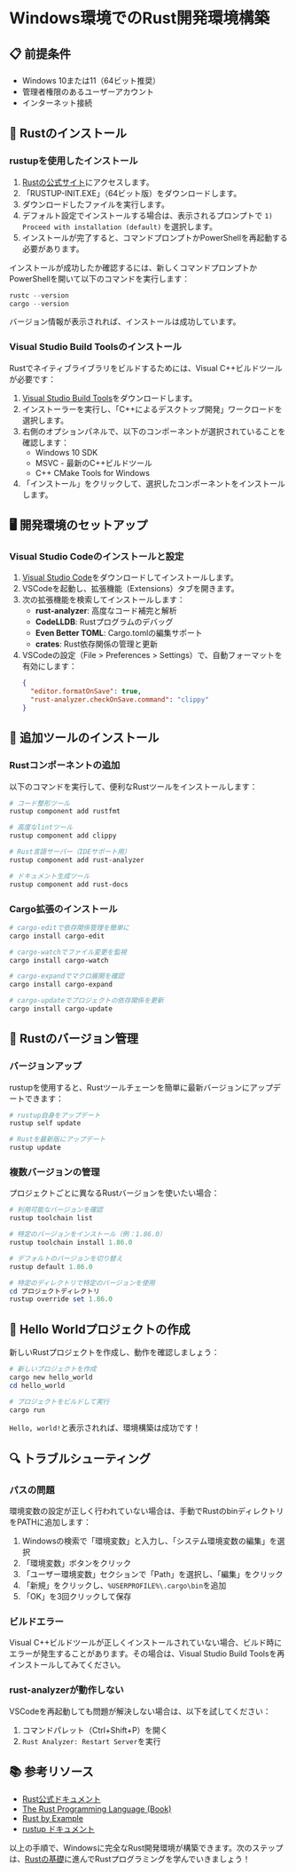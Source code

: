 # Windows環境でのRust開発環境構築

## 📋 前提条件
- Windows 10または11（64ビット推奨）
- 管理者権限のあるユーザーアカウント
- インターネット接続

## 🚀 Rustのインストール

### rustupを使用したインストール

1. [Rustの公式サイト](https://www.rust-lang.org/tools/install)にアクセスします。
2. 「RUSTUP-INIT.EXE」（64ビット版）をダウンロードします。
3. ダウンロードしたファイルを実行します。
4. デフォルト設定でインストールする場合は、表示されるプロンプトで `1) Proceed with installation (default)` を選択します。
5. インストールが完了すると、コマンドプロンプトかPowerShellを再起動する必要があります。

インストールが成功したか確認するには、新しくコマンドプロンプトかPowerShellを開いて以下のコマンドを実行します：

```powershell
rustc --version
cargo --version
```

バージョン情報が表示されれば、インストールは成功しています。

### Visual Studio Build Toolsのインストール

Rustでネイティブライブラリをビルドするためには、Visual C++ビルドツールが必要です：

1. [Visual Studio Build Tools](https://visualstudio.microsoft.com/visual-cpp-build-tools/)をダウンロードします。
2. インストーラーを実行し、「C++によるデスクトップ開発」ワークロードを選択します。
3. 右側のオプションパネルで、以下のコンポーネントが選択されていることを確認します：
   - Windows 10 SDK
   - MSVC - 最新のC++ビルドツール
   - C++ CMake Tools for Windows
4. 「インストール」をクリックして、選択したコンポーネントをインストールします。

## 🖥️ 開発環境のセットアップ

### Visual Studio Codeのインストールと設定

1. [Visual Studio Code](https://code.visualstudio.com/)をダウンロードしてインストールします。
2. VSCodeを起動し、拡張機能（Extensions）タブを開きます。
3. 次の拡張機能を検索してインストールします：
   - **rust-analyzer**: 高度なコード補完と解析
   - **CodeLLDB**: Rustプログラムのデバッグ
   - **Even Better TOML**: Cargo.tomlの編集サポート
   - **crates**: Rust依存関係の管理と更新
4. VSCodeの設定（File > Preferences > Settings）で、自動フォーマットを有効にします：
   ```json
   {
     "editor.formatOnSave": true,
     "rust-analyzer.checkOnSave.command": "clippy"
   }
   ```

## 🔧 追加ツールのインストール

### Rustコンポーネントの追加

以下のコマンドを実行して、便利なRustツールをインストールします：

```powershell
# コード整形ツール
rustup component add rustfmt

# 高度なlintツール
rustup component add clippy

# Rust言語サーバー（IDEサポート用）
rustup component add rust-analyzer

# ドキュメント生成ツール
rustup component add rust-docs
```

### Cargo拡張のインストール

```powershell
# cargo-editで依存関係管理を簡単に
cargo install cargo-edit

# cargo-watchでファイル変更を監視
cargo install cargo-watch

# cargo-expandでマクロ展開を確認
cargo install cargo-expand

# cargo-updateでプロジェクトの依存関係を更新
cargo install cargo-update
```

## 📱 Rustのバージョン管理

### バージョンアップ

rustupを使用すると、Rustツールチェーンを簡単に最新バージョンにアップデートできます：

```powershell
# rustup自身をアップデート
rustup self update

# Rustを最新版にアップデート
rustup update
```

### 複数バージョンの管理

プロジェクトごとに異なるRustバージョンを使いたい場合：

```powershell
# 利用可能なバージョンを確認
rustup toolchain list

# 特定のバージョンをインストール（例：1.86.0）
rustup toolchain install 1.86.0

# デフォルトのバージョンを切り替え
rustup default 1.86.0

# 特定のディレクトリで特定のバージョンを使用
cd プロジェクトディレクトリ
rustup override set 1.86.0
```

## 🚀 Hello Worldプロジェクトの作成

新しいRustプロジェクトを作成し、動作を確認しましょう：

```powershell
# 新しいプロジェクトを作成
cargo new hello_world
cd hello_world

# プロジェクトをビルドして実行
cargo run
```

`Hello, world!`と表示されれば、環境構築は成功です！

## 🔍 トラブルシューティング

### パスの問題

環境変数の設定が正しく行われていない場合は、手動でRustのbinディレクトリをPATHに追加します：

1. Windowsの検索で「環境変数」と入力し、「システム環境変数の編集」を選択
2. 「環境変数」ボタンをクリック
3. 「ユーザー環境変数」セクションで「Path」を選択し、「編集」をクリック
4. 「新規」をクリックし、`%USERPROFILE%\.cargo\bin`を追加
5. 「OK」を3回クリックして保存

### ビルドエラー

Visual C++ビルドツールが正しくインストールされていない場合、ビルド時にエラーが発生することがあります。その場合は、Visual Studio Build Toolsを再インストールしてみてください。

### rust-analyzerが動作しない

VSCodeを再起動しても問題が解決しない場合は、以下を試してください：

1. コマンドパレット（Ctrl+Shift+P）を開く
2. `Rust Analyzer: Restart Server`を実行

## 📚 参考リソース

- [Rust公式ドキュメント](https://doc.rust-lang.org/)
- [The Rust Programming Language (Book)](https://doc.rust-lang.org/book/)
- [Rust by Example](https://doc.rust-lang.org/rust-by-example/)
- [rustup ドキュメント](https://rust-lang.github.io/rustup/)

以上の手順で、Windowsに完全なRust開発環境が構築できます。次のステップは、[Rustの基礎](../01-rust-basics/README.md)に進んでRustプログラミングを学んでいきましょう！
